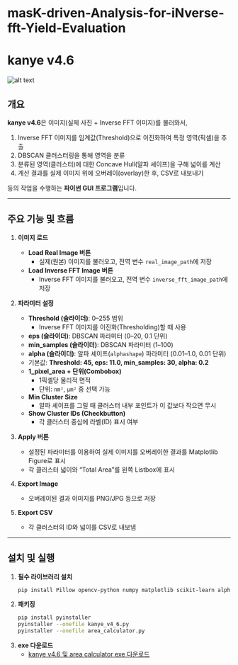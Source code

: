 # masK-driven-Analysis-for-iNverse-fft-Yield-Evaluation

# kanye v4.6
![alt text](assets/kanye_example.png)
## 개요
**kanye v4.6**은 이미지(실제 사진 + Inverse FFT 이미지)를 불러와서,  
1. Inverse FFT 이미지를 임계값(Threshold)으로 이진화하여 특정 영역(픽셀)을 추출  
2. DBSCAN 클러스터링을 통해 영역을 분류  
3. 분류된 영역(클러스터)에 대한 Concave Hull(알파 셰이프)을 구해 넓이를 계산  
4. 계산 결과를 실제 이미지 위에 오버레이(overlay)한 후, CSV로 내보내기

등의 작업을 수행하는 **파이썬 GUI 프로그램**입니다.

---

## 주요 기능 및 흐름

1. **이미지 로드**  
   - **Load Real Image 버튼**  
     - 실제(원본) 이미지를 불러오고, 전역 변수 `real_image_path`에 저장  
   - **Load Inverse FFT Image 버튼**  
     - Inverse FFT 이미지를 불러오고, 전역 변수 `inverse_fft_image_path`에 저장  

2. **파라미터 설정**  
   - **Threshold (슬라이더)**: 0–255 범위  
     - Inverse FFT 이미지를 이진화(Thresholding)할 때 사용  
   - **eps (슬라이더)**: DBSCAN 파라미터 (0–20, 0.1 단위)  
   - **min_samples (슬라이더)**: DBSCAN 파라미터 (1–100)  
   - **alpha (슬라이더)**: 알파 셰이프(`alphashape`) 파라미터 (0.01–1.0, 0.01 단위)
   - 기본값: **Threshold: 45, eps: 11.0, min_samples: 30, alpha: 0.2**
   - **1_pixel_area + 단위(Combobox)**  
     - 1픽셀당 물리적 면적  
     - 단위: `nm²`, `µm²` 중 선택 가능   
   - **Min Cluster Size**  
     - 알파 셰이프를 그릴 때 클러스터 내부 포인트가 이 값보다 작으면 무시  
   - **Show Cluster IDs (Checkbutton)**  
     - 각 클러스터 중심에 라벨(ID) 표시 여부

3. **Apply 버튼**  
   - 설정된 파라미터를 이용하여 실제 이미지를 오버레이한 결과를 Matplotlib Figure로 표시  
   - 각 클러스터 넓이와 “Total Area”를 왼쪽 Listbox에 표시

4. **Export Image**  
   - 오버레이된 결과 이미지를 PNG/JPG 등으로 저장

5. **Export CSV**  
   - 각 클러스터의 ID와 넓이를 CSV로 내보냄

---

## 설치 및 실행

1. **필수 라이브러리 설치**  
   ```bash
   pip install Pillow opencv-python numpy matplotlib scikit-learn alphashape shapely

2. **패키징**
    ```bash
    pip install pyinstaller
    pyinstaller --onefile kanye_v4_6.py
    pyinstaller --onefile area_calculator.py

3. **exe 다운로드**
   - [kanye v4.6 및 area calculator exe 다운로드](https://drive.google.com/drive/folders/17UrETzXa2XQx_Zxlp6kS1Rvkj8ptRYmB?usp=share_link)
